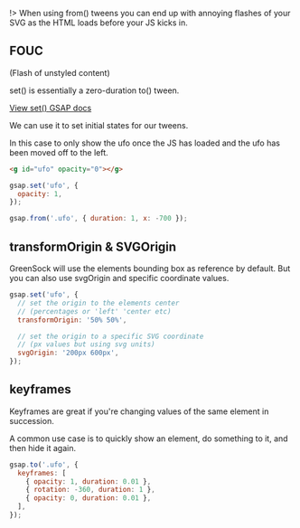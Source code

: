 !> When using from() tweens you can end up with annoying flashes of your SVG as the HTML loads before your JS kicks in.

## FOUC

(Flash of unstyled content)

set() is essentially a zero-duration to() tween.

[View set() GSAP docs](<https://greensock.com/docs/v3/GSAP/gsap.set()>)

We can use it to set initial states for our tweens.

In this case to only show the ufo once the JS has loaded and the ufo has been moved off to the left.

```html
<g id="ufo" opacity="0"></g>
```

```js
gsap.set('ufo', {
  opacity: 1,
});

gsap.from('.ufo', { duration: 1, x: -700 });
```

## transformOrigin & SVGOrigin

GreenSock will use the elements bounding box as reference by default. But you can also use svgOrigin and specific coordinate values.

```js
gsap.set('ufo', {
  // set the origin to the elements center
  // (percentages or 'left' 'center etc)
  transformOrigin: '50% 50%',

  // set the origin to a specific SVG coordinate
  // (px values but using svg units)
  svgOrigin: '200px 600px',
});
```

## keyframes

Keyframes are great if you're changing values of the same element in succession.

A common use case is to quickly show an element, do something to it, and then hide it again.

```js
gsap.to('.ufo', {
  keyframes: [
    { opacity: 1, duration: 0.01 },
    { rotation: -360, duration: 1 },
    { opacity: 0, duration: 0.01 },
  ],
});
```
